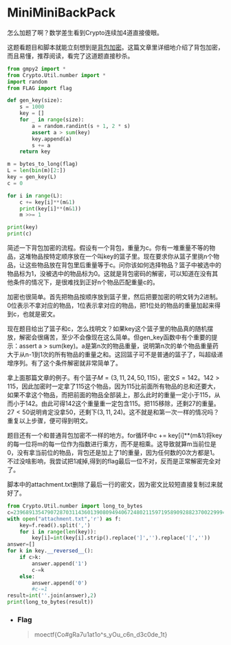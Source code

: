 # MiniMiniBackPack

怎么加题了啊？数学差生看到Crypto连续加4道直接傻眼。

这题看题目和脚本就能立刻想到是[背包加密](https://www.ruanx.net/lattice-2/)。这篇文章里详细地介绍了背包加密，而且易懂，推荐阅读，看完了这道题直接秒杀。

```python
from gmpy2 import *
from Crypto.Util.number import *
import random
from FLAG import flag

def gen_key(size):
    s = 1000
    key = []
    for _ in range(size):
        a = random.randint(s + 1, 2 * s)
        assert a > sum(key)
        key.append(a)
        s += a
    return key

m = bytes_to_long(flag)
L = len(bin(m)[2:])
key = gen_key(L)
c = 0

for i in range(L):
    c += key[i]**(m&1)
    print(key[i]**(m&1))
    m >>= 1

print(key)
print(c)
```

简述一下背包加密的流程。假设有一个背包，重量为c。你有一堆重量不等的物品，这堆物品按特定顺序放在一个叫key的篮子里。现在要求你从篮子里挑n个物品，让这些物品放在背包里后重量等于c。问你该如何选择物品？篮子中被选中的物品标为1，没被选中的物品标为0。这就是背包密码的解密，可以知道在没有其他条件的情况下，是很难找到正好n个物品匹配重量c的。

加密也很简单。首先把物品按顺序放到篮子里，然后把要加密的明文转为2进制。0位表示不拿对应的物品，1位表示拿对应的物品，把1位处的物品的重量加起来得到c，也就是密文。

现在题目给出了篮子和c，怎么找明文？如果key这个篮子里的物品真的随机摆放，解密会很痛苦，至少不会像现在这么简单。但gen_key函数中有个重要的提示：assert a > sum(key)。a是第n次的物品重量，说明第n次的单个物品重量药大于从n-1到1次的所有物品的重量之和。这回篮子可不是普通的篮子了，叫超级递增序列。有了这个条件解密就非常简单了。

拿上面那篇文章的例子。有个篮子$M=(3,11,24,50,115)$，密文$S=142$。$142>115$，因此加密时一定拿了115这个物品，因为115比前面所有物品的总和还要大，如果不拿这个物品，而把前面的物品全部装上，那么此时的重量一定小于115，从而小于142。由此可得142这个重量重一定包含115。把115移除，还剩27的重量。$27<50$说明肯定没拿50，还剩下$(3,11,24)$。这不就是和第一次一样的情况吗？重复以上步骤，便可得到明文。

题目还有一个和普通背包加密不一样的地方。for循环中c += key[i]**(m&1)将key的每一位将m的每一位作为指数进行乘方，而不是相乘。这导致就算m当前位是0，没有拿当前位的物品，背包还是加上了1的重量，因为任何数的0次方都是1。不过没啥影响，我尝试把1减掉,得到的flag最后一位不对，反而是正常解密完全对了。

脚本中的attachment.txt删除了最后一行的密文，因为密文比较短直接复制过来就好了。

```python
from Crypto.Util.number import long_to_bytes
c=2396891354790728703114360139080949406724802115971958909288237002299944566663978116795388053104330363637753770349706301118152757502162
with open("attachment.txt",'r') as f:
    key=f.read().split(',')
    for i in range(len(key)):
        key[i]=int(key[i].strip().replace(']','').replace('[',''))
answer=[]
for k in key.__reversed__():
    if c>k:
        answer.append('1')
        c-=k
    else:
        answer.append('0')
        #c-=1
result=int(''.join(answer),2)
print(long_to_bytes(result))
```

- ### Flag
  > moectf{Co#gRa7u1at1o^s_yOu_c6n_d3c0de_1t}
